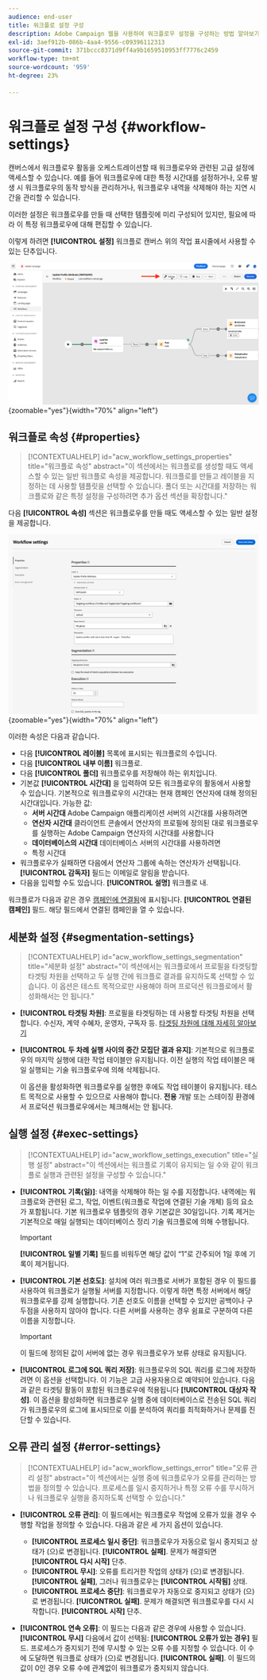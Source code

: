 ```yaml
---
audience: end-user
title: 워크플로 설정 구성
description: Adobe Campaign 웹을 사용하여 워크플로우 설정을 구성하는 방법 알아보기
exl-id: 3aef912b-086b-4aa4-9556-c09396112313
source-git-commit: 371bccc8371d9ff4a9b1659510953ff7776c2459
workflow-type: tm+mt
source-wordcount: '959'
ht-degree: 23%

---
```



# 워크플로 설정 구성 {#workflow-settings}

캔버스에서 워크플로우 활동을 오케스트레이션할 때 워크플로우와 관련된 고급 설정에 액세스할 수 있습니다. 예를 들어 워크플로우에 대한 특정 시간대를 설정하거나, 오류 발생 시 워크플로우의 동작 방식을 관리하거나, 워크플로우 내역을 삭제해야 하는 지연 시간을 관리할 수 있습니다.

이러한 설정은 워크플로우를 만들 때 선택한 템플릿에 미리 구성되어 있지만, 필요에 따라 이 특정 워크플로우에 대해 편집할 수 있습니다.

이렇게 하려면 **[!UICONTROL 설정]** 워크플로 캔버스 위의 작업 표시줄에서 사용할 수 있는 단추입니다.

![](assets/workflow-settings-button.png){zoomable=&quot;yes&quot;}{width="70%" align="left"}

## 워크플로 속성 {#properties}

>[!CONTEXTUALHELP]
>id="acw_workflow_settings_properties"
>title="워크플로 속성"
>abstract="이 섹션에서는 워크플로를 생성할 때도 액세스할 수 있는 일반 워크플로 속성을 제공합니다. 워크플로를 만들고 레이블을 지정하는 데 사용할 템플릿을 선택할 수 있습니다. 폴더 또는 시간대를 저장하는 워크플로와 같은 특정 설정을 구성하려면 추가 옵션 섹션을 확장합니다."

다음 **[!UICONTROL 속성]** 섹션은 워크플로우를 만들 때도 액세스할 수 있는 일반 설정을 제공합니다.

![](assets/workflow-settings.png){zoomable=&quot;yes&quot;}{width="70%" align="left"}


이러한 속성은 다음과 같습니다.

* 다음 **[!UICONTROL 레이블]** 목록에 표시되는 워크플로의 수입니다.
* 다음 **[!UICONTROL 내부 이름]** 워크플로.
* 다음 **[!UICONTROL 폴더]** 워크플로우를 저장해야 하는 위치입니다.
* 기본값 **[!UICONTROL 시간대]** 을 입력하여 모든 워크플로우의 활동에서 사용할 수 있습니다. 기본적으로 워크플로우의 시간대는 현재 캠페인 연산자에 대해 정의된 시간대입니다.
가능한 값:
   * **서버 시간대** Adobe Campaign 애플리케이션 서버의 시간대를 사용하려면
   * **연산자 시간대** 클라이언트 콘솔에서 연산자의 프로필에 정의된 대로 워크플로우를 실행하는 Adobe Campaign 연산자의 시간대를 사용합니다
   * **데이터베이스의 시간대** 데이터베이스 서버의 시간대를 사용하려면
   * 특정 시간대
* 워크플로우가 실패하면 다음에서 연산자 그룹에 속하는 연산자가 선택됩니다. **[!UICONTROL 감독자]** 필드는 이메일로 알림을 받습니다.
* 다음을 입력할 수도 있습니다. **[!UICONTROL 설명]** 워크플로 내.

워크플로가 다음과 같은 경우 [캠페인에 연결됨](create-workflow.md)에 표시됩니다. **[!UICONTROL 연결된 캠페인]** 필드. 해당 필드에서 연결된 캠페인을 열 수 있습니다.


## 세분화 설정  {#segmentation-settings}

>[!CONTEXTUALHELP]
>id="acw_workflow_settings_segmentation"
>title="세분화 설정"
>abstract="이 섹션에서는 워크플로에서 프로필을 타겟팅할 타겟팅 차원을 선택하고 두 실행 간에 워크플로 결과를 유지하도록 선택할 수 있습니다. 이 옵션은 테스트 목적으로만 사용해야 하며 프로덕션 워크플로에서 활성화해서는 안 됩니다."

* **[!UICONTROL 타겟팅 차원]**: 프로필을 타겟팅하는 데 사용할 타겟팅 차원을 선택합니다. 수신자, 계약 수혜자, 운영자, 구독자 등. [타겟팅 차원에 대해 자세히 알아보기](../audience/targeting-dimensions.md)

* **[!UICONTROL 두 차례 실행 사이의 중간 모집단 결과 유지]**: 기본적으로 워크플로우의 마지막 실행에 대한 작업 테이블만 유지됩니다. 이전 실행의 작업 테이블은 매일 실행되는 기술 워크플로우에 의해 삭제됩니다.

  이 옵션을 활성화하면 워크플로우를 실행한 후에도 작업 테이블이 유지됩니다. 테스트 목적으로 사용할 수 있으므로 사용해야 합니다. **전용** 개발 또는 스테이징 환경에서 프로덕션 워크플로우에서는 체크해서는 안 됩니다.

## 실행 설정  {#exec-settings}

>[!CONTEXTUALHELP]
>id="acw_workflow_settings_execution"
>title="실행 설정"
>abstract="이 섹션에서는 워크플로 기록이 유지되는 일 수와 같이 워크플로 실행과 관련된 설정을 구성할 수 있습니다."

* **[!UICONTROL 기록(일)]**: 내역을 삭제해야 하는 일 수를 지정합니다. 내역에는 워크플로와 관련된 로그, 작업, 이벤트(워크플로 작업에 연결된 기술 개체) 등의 요소가 포함됩니다. 기본 워크플로우 템플릿의 경우 기본값은 30일입니다. 기록 제거는 기본적으로 매일 실행되는 데이터베이스 정리 기술 워크플로에 의해 수행됩니다.

  >[!IMPORTANT]
  >
  >**[!UICONTROL 일별 기록]** 필드를 비워두면 해당 값이 “1”로 간주되어 1일 후에 기록이 제거됩니다.

* **[!UICONTROL 기본 선호도]**: 설치에 여러 워크플로 서버가 포함된 경우 이 필드를 사용하여 워크플로가 실행될 서버를 지정합니다. 이렇게 하면 특정 서버에서 해당 워크플로우를 강제 실행합니다. 기존 선호도 이름을 선택할 수 있지만 공백이나 구두점을 사용하지 않아야 합니다. 다른 서버를 사용하는 경우 쉼표로 구분하여 다른 이름을 지정합니다.

  >[!IMPORTANT]
  >
  >이 필드에 정의된 값이 서버에 없는 경우 워크플로우가 보류 상태로 유지됩니다.


* **[!UICONTROL 로그에 SQL 쿼리 저장]**: 워크플로우의 SQL 쿼리를 로그에 저장하려면 이 옵션을 선택합니다. 이 기능은 고급 사용자용으로 예약되어 있습니다. 다음과 같은 타겟팅 활동이 포함된 워크플로우에 적용됩니다 **[!UICONTROL 대상자 작성]**. 이 옵션을 활성화하면 워크플로우 실행 중에 데이터베이스로 전송된 SQL 쿼리가 워크플로우의 로그에 표시되므로 이를 분석하여 쿼리를 최적화하거나 문제를 진단할 수 있습니다.

## 오류 관리 설정  {#error-settings}

>[!CONTEXTUALHELP]
>id="acw_workflow_settings_error"
>title="오류 관리 설정"
>abstract="이 섹션에서는 실행 중에 워크플로우가 오류를 관리하는 방법을 정의할 수 있습니다. 프로세스를 일시 중지하거나 특정 오류 수를 무시하거나 워크플로우 실행을 중지하도록 선택할 수 있습니다."

* **[!UICONTROL 오류 관리]**: 이 필드에서는 워크플로우 작업에 오류가 있을 경우 수행할 작업을 정의할 수 있습니다. 다음과 같은 세 가지 옵션이 있습니다.

   * **[!UICONTROL 프로세스 일시 중단]**: 워크플로우가 자동으로 일시 중지되고 상태가 (으)로 변경됩니다. **[!UICONTROL 실패]**. 문제가 해결되면 **[!UICONTROL 다시 시작]** 단추.
   * **[!UICONTROL 무시]**: 오류를 트리거한 작업의 상태가 (으)로 변경됩니다. **[!UICONTROL 실패]**, 그러나 워크플로우는 **[!UICONTROL 시작됨]** 상태. <!-- TO ADD ONCE SCHEUDLER IS AVAILABLE This configuration is relevant for recurring tasks: if the branch includes a scheduler, it will start normally next time the workflow is executed.-->
   * **[!UICONTROL 프로세스 중단]**: 워크플로우가 자동으로 중지되고 상태가 (으)로 변경됩니다. **[!UICONTROL 실패]**. 문제가 해결되면 워크플로우를 다시 시작합니다. **[!UICONTROL 시작]** 단추.

* **[!UICONTROL 연속 오류]**: 이 필드는 다음과 같은 경우에 사용할 수 있습니다. **[!UICONTROL 무시]** 다음에서 값이 선택됨: **[!UICONTROL 오류가 있는 경우]** 필드. 프로세스가 중지되기 전에 무시할 수 있는 오류 수를 지정할 수 있습니다. 이 수에 도달하면 워크플로 상태가 (으)로 변경됩니다. **[!UICONTROL 실패]**. 이 필드의 값이 0인 경우 오류 수에 관계없이 워크플로가 중지되지 않습니다.
